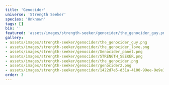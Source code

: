 ```yaml
---
title: 'Genocider'
universe: 'Strength Seeker'
species: 'Unknown'
tags: []
bio: ''
featured: 'assets/images/strength-seeker/genocider/the_genocider_guy.png'
gallery:
- assets/images/strength-seeker/genocider/the_genocider_guy.png
- assets/images/strength-seeker/genocider/the_genocider_love.png
- assets/images/strength-seeker/genocider/Genocider_panel.png
- assets/images/strength-seeker/genocider/STRENGTH_SEEKER.png
- assets/images/strength-seeker/genocider/the_genocider.png
- assets/images/strength-seeker/genocider/genocider2.png
- assets/images/strength-seeker/genocider/1422d7e5-d31a-4100-99ee-9e9e1db2fd15.png
order: 3
---
```


